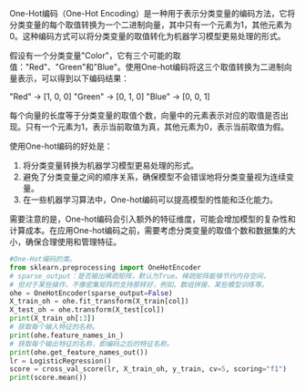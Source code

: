 
One-Hot编码（One-Hot Encoding）是一种用于表示分类变量的编码方法，它将分类变量的每个取值转换为一个二进制向量，其中只有一个元素为1，其他元素为0。这种编码方式可以将分类变量的取值转化为机器学习模型更易处理的形式。

假设有一个分类变量"Color"，它有三个可能的取值："Red"、"Green"和"Blue"。使用One-hot编码将这三个取值转换为二进制向量表示，可以得到以下编码结果：

"Red" -> [1, 0, 0]
"Green" -> [0, 1, 0]
"Blue" -> [0, 0, 1]

每个向量的长度等于分类变量的取值个数，向量中的元素表示对应的取值是否出现。只有一个元素为1，表示当前取值为真，其他元素为0，表示当前取值为假。

使用One-hot编码的好处是：
1. 将分类变量转换为机器学习模型更易处理的形式。
2. 避免了分类变量之间的顺序关系，确保模型不会错误地将分类变量视为连续变量。
3. 在一些机器学习算法中，One-hot编码可以提高模型的性能和泛化能力。

需要注意的是，One-hot编码会引入额外的特征维度，可能会增加模型的复杂性和计算成本。在应用One-hot编码之前，需要考虑分类变量的取值个数和数据集的大小，确保合理使用和管理特征。

```python
#One-Hot编码的类。
from sklearn.preprocessing import OneHotEncoder
# sparse_output：是否输出稀疏矩阵，默认为True。稀疏矩阵能够节约内存空间，
# 但对于某些操作，不像密集矩阵的支持那样好，例如，数组拼接，某些模型训练等。
ohe = OneHotEncoder(sparse_output=False)
X_train_oh = ohe.fit_transform(X_train[col])
X_test_oh = ohe.transform(X_test[col])
print(X_train_oh[:3])
# 获取每个输入特征的名称。
print(ohe.feature_names_in_)
# 获取每个输出特征的名称，即编码之后的特征名称。
print(ohe.get_feature_names_out())
lr = LogisticRegression()
score = cross_val_score(lr, X_train_oh, y_train, cv=5, scoring="f1")
print(score.mean())
```